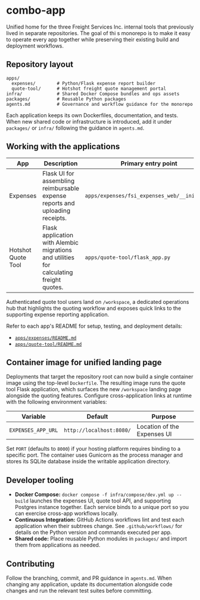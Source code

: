 # combo-app

Unified home for the three Freight Services Inc. internal tools that previously lived in separate repositories. The goal of thi
s monorepo is to make it easy to operate every app together while preserving their existing build and deployment workflows.

## Repository layout

```text
apps/
  expenses/        # Python/Flask expense report builder
  quote-tool/      # Hotshot freight quote management portal
infra/             # Shared Docker Compose bundles and ops assets
packages/          # Reusable Python packages
agents.md          # Governance and workflow guidance for the monorepo
```

Each application keeps its own Dockerfiles, documentation, and tests. When new shared code or infrastructure is introduced, add
 it under `packages/` or `infra/` following the guidance in `agents.md`.

## Working with the applications

| App | Description | Primary entry point |
| --- | ----------- | ------------------- |
| Expenses | Flask UI for assembling reimbursable expense reports and uploading receipts. | `apps/expenses/fsi_expenses_web/__init__.py` |
| Hotshot Quote Tool | Flask application with Alembic migrations and utilities for calculating freight quotes. | `apps/quote-tool/flask_app.py` |

Authenticated quote tool users land on `/workspace`, a dedicated operations hub
that highlights the quoting workflow and exposes quick links to the supporting
expense reporting application.

Refer to each app's README for setup, testing, and deployment details:

- [`apps/expenses/README.md`](apps/expenses/README.md)
- [`apps/quote-tool/README.md`](apps/quote-tool/README.md)

## Container image for unified landing page

Deployments that target the repository root can now build a single container
image using the top-level `Dockerfile`. The resulting image runs the quote tool
Flask application, which surfaces the new `/workspace` landing page alongside
the quoting features. Configure cross-application links at runtime with the
following environment variables:

| Variable | Default | Purpose |
| --- | --- | --- |
| `EXPENSES_APP_URL` | `http://localhost:8080/` | Location of the Expenses UI |

Set `PORT` (defaults to `8000`) if your hosting platform requires binding to a
specific port. The container uses Gunicorn as the process manager and stores its
SQLite database inside the writable application directory.

## Developer tooling

- **Docker Compose:** `docker compose -f infra/compose/dev.yml up --build` launches the expenses UI, quote tool API, and supporting Postgres instance together. Each service binds to a unique port so you can exercise cross-app workflows locally.
- **Continuous Integration:** GitHub Actions workflows lint and test each application when their subtrees change. See `.github/workflows/` for details on the Python version and commands executed per app.
- **Shared code:** Place reusable Python modules in `packages/` and import them from applications as needed.

## Contributing

Follow the branching, commit, and PR guidance in `agents.md`. When changing any application, update its documentation alongside
code changes and run the relevant test suites before committing.
